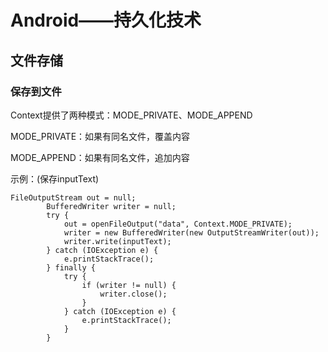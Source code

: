 # Android——持久化技术

## 文件存储

### 保存到文件

Context提供了两种模式：MODE_PRIVATE、MODE_APPEND

MODE_PRIVATE：如果有同名文件，覆盖内容

MODE_APPEND：如果有同名文件，追加内容

示例：(保存inputText)

```
FileOutputStream out = null;
        BufferedWriter writer = null;
        try {
            out = openFileOutput("data", Context.MODE_PRIVATE);
            writer = new BufferedWriter(new OutputStreamWriter(out));
            writer.write(inputText);
        } catch (IOException e) {
            e.printStackTrace();
        } finally {
            try {
                if (writer != null) {
                    writer.close();
                }
            } catch (IOException e) {
                e.printStackTrace();
            }
        }
```


